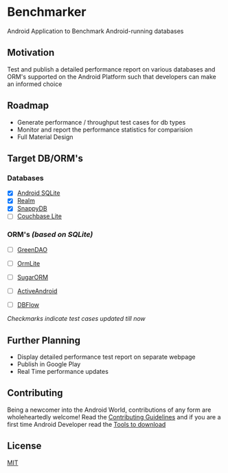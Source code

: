 # Benchmarker
Android Application to Benchmark Android-running databases

## Motivation
Test and publish a detailed performance report on various databases and ORM's supported on the Android Platform such that developers can make an informed choice

## Roadmap
* Generate performance / throughput test cases for db types
* Monitor and report the performance statistics for comparision
* Full Material Design

## Target DB/ORM's
### Databases
- [x] [Android SQLite](http://developer.android.com/training/basics/data-storage/databases.html)
- [x] [Realm](http://realm.io)
- [x] [SnappyDB](https://github.com/nhachicha/SnappyDB)
- [ ] [Couchbase Lite](http://developer.couchbase.com/mobile/index.html)

### ORM's *(based on SQLite)*
- [ ] [GreenDAO](http://greendao-orm.com)
- [ ] [OrmLite](http://ormlite.com/sqlite_java_android_orm.shtml)
- [ ] [SugarORM](http://satyan.github.io/sugar/index.html)
- [ ] [ActiveAndroid](http://www.activeandroid.com/)
- [ ] [DBFlow](https://github.com/Raizlabs/DBFlow)


*Checkmarks indicate test cases updated till now*

## Further Planning
* Display detailed performance test report on separate webpage
* Publish in Google Play
* Real Time performance updates

## Contributing
Being a newcomer into the Android World, contributions of any form are wholeheartedly welcome!
Read the [Contributing Guidelines](DEVELOPMENT.md#contribution-guidelines) and if you are a first time Android Developer read the [Tools to download](DEVELOPMENT.md#tools-to-download)

## License
[MIT](LICENSE.md)
